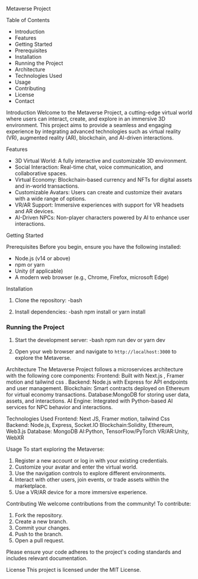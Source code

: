  Metaverse Project

Table of Contents
- Introduction
- Features
- Getting Started
- Prerequisites
- Installation
- Running the Project
- Architecture
- Technologies Used
- Usage
- Contributing
- License
- Contact

 Introduction
Welcome to the Metaverse Project, a cutting-edge virtual world where users can interact, create, and explore in an immersive 3D environment.
This project aims to provide a seamless and engaging experience by integrating advanced technologies such as virtual reality (VR), augmented reality (AR), blockchain, 
and AI-driven interactions.

 Features
- 3D Virtual World: A fully interactive and customizable 3D environment.
- Social Interaction: Real-time chat, voice communication, and collaborative spaces.
- Virtual Economy: Blockchain-based currency and NFTs for digital assets and in-world transactions.
- Customizable Avatars: Users can create and customize their avatars with a wide range of options.
- VR/AR Support: Immersive experiences with support for VR headsets and AR devices.
- AI-Driven NPCs: Non-player characters powered by AI to enhance user interactions.

 Getting Started

Prerequisites
Before you begin, ensure you have the following installed:
- Node.js (v14 or above)
- npm or yarn
- Unity (if applicable)
- A modern web browser (e.g., Chrome, Firefox, microsoft Edge)

Installation
1. Clone the repository:
   -bash
   

2. Install dependencies:
   -bash
   npm install
   or
   yarn install
   

### Running the Project
1. Start the development server:
   -bash
   npm run dev
   or 
   yarn dev
   

2. Open your web browser and navigate to `http://localhost:3000` to explore the Metaverse.

Architecture
The Metaverse Project follows a microservices architecture with the following core components:
Frontend: Built with Next.js , Framer motion and tailwind css .
Backend: Node.js with Express for API endpoints and user management.
Blockchain: Smart contracts deployed on Ethereum for virtual economy transactions.
Database:MongoDB for storing user data, assets, and interactions.
AI Engine: Integrated with Python-based AI services for NPC behavior and interactions.

Technologies Used
Frontend: Next JS, Framer motion, tailwind Css
Backend: Node.js, Express, Socket.IO
Blockchain:Solidity, Ethereum, Web3.js
Database: MongoDB
AI:Python, TensorFlow/PyTorch
VR/AR:Unity, WebXR

Usage
To start exploring the Metaverse:
1. Register a new account or log in with your existing credentials.
2. Customize your avatar and enter the virtual world.
3. Use the navigation controls to explore different environments.
4. Interact with other users, join events, or trade assets within the marketplace.
5. Use a VR/AR device for a more immersive experience.

Contributing
We welcome contributions from the community! To contribute:
1. Fork the repository.
2. Create a new branch.
3. Commit your changes.
4. Push to the branch.
5. Open a pull request.

Please ensure your code adheres to the project's coding standards and includes relevant documentation.

License
This project is licensed under the MIT License.



